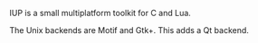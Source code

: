 IUP is a small multiplatform toolkit for C and Lua.

The Unix backends are Motif and Gtk+. This adds a Qt backend.